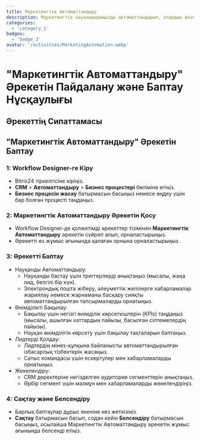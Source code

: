 ```yaml
---
title: Маркетингтік Автоматтандыру
description: Маркетингтік науқандарыңызды автоматтандырып, олардың өнімділігін бақылаңыз.
categories: 
  - 'category_1'
badges: 
  - 'badge_3'
avatar: '/activities/MarketingAutomation.webp'
---
```

# "Маркетингтік Автоматтандыру" Әрекетін Пайдалану және Баптау Нұсқаулығы

## Әрекеттің Сипаттамасы

## **"Маркетингтік Автоматтандыру" Әрекетін Баптау**

### 1: Workflow Designer-ге Кіру
- Bitrix24 тіркелгісіне кіріңіз.
- **CRM** > **Автоматтандыру** > **Бизнес процестері** бөліміне өтіңіз.
- **Бизнес процесін жасау** батырмасын басыңыз немесе өңдеу үшін бар болған процесті таңдаңыз.

### 2: Маркетингтік Автоматтандыру Әрекетін Қосу
- Workflow Designer-де қолжетімді әрекеттер тізімінен **Маркетингтік Автоматтандыру** әрекетін сүйреп алып, орналастырыңыз.
- Әрекетті өз жұмыс ағынында қалаған орнына орналастырыңыз.

### 3: Әрекетті Баптау
- Науқанды Автоматтандыру:
  - Науқанды бастау үшін триггерлерді анықтаңыз (мысалы, жаңа лид, белгілі бір күн).
  - Электрондық пошта жіберу, әлеуметтік желілерге хабарламалар жариялау немесе жарнаманы басқару сияқты автоматтандырылған тапсырмаларды орнатыңыз.
- Өнімділікті Бақылау:
  - Бақылау үшін негізгі өнімділік көрсеткіштерін (KPIs) таңдаңыз (мысалы, ашылған хаттардың пайызы, басылған сілтемелердің пайызы).
  - Науқан өнімділігін көрсету үшін бақылау тақталарын баптаңыз.
- Лидтерді Қолдау:
  - Лидтердің мінез-құлқына байланысты автоматтандырылған ізбасарлық тізбектерін жасаңыз.
  - Сатыс командасы үшін ескертулер мен хабарламаларды орнатыңыз.
- Жекелендіру:
  - CRM деректеріне негізделген аудитория сегменттерін анықтаңыз.
  - Әрбір сегмент үшін мазмұн мен хабарламаларды жекелендіріңіз.

### 4: Сақтау және Белсендіру
- Барлық баптаулар дұрыс екеніне көз жеткізіңіз.
- **Сақтау** батырмасын басып, содан кейін **Белсендіру** батырмасын басыңыз, осылайша Маркетингтік Автоматтандыру әрекетін жұмыс ағынында белсенді етіңіз.